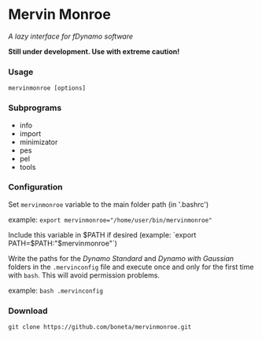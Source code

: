 # Mervin Monroe

*A lazy interface for fDynamo software*

**Still under development. Use with extreme caution!**

### Usage
```
mervinmonroe [options]
```

### Subprograms

  * info
  * import
  * minimizator
  * pes
  * pel
  * tools

### Configuration
  Set `mervinmonroe` variable to the main folder path (in '.bashrc')

   example: `export mervinmonroe="/home/user/bin/mervinmonroe"`


  Include this variable in $PATH if desired (example: `export PATH=$PATH:"$mervinmonroe"`)

  Write the paths for the _Dynamo Standard_ and _Dynamo with Gaussian_ folders in the `.mervinconfig` file and execute once and only for the first time with `bash`. This will avoid permission problems.

   example: `bash .mervinconfig`


### Download

`git clone https://github.com/boneta/mervinmonroe.git`
